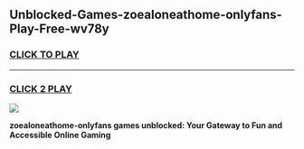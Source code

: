 
## Unblocked-Games-zoealoneathome-onlyfans-Play-Free-wv78y
<h3>
<a href="https://premium76.site?title=zoealoneathome-onlyfans&ref=18A1">CLICK TO PLAY</a></h3>
<hr>

<h3>
<a href="https://premium76.site?title=zoealoneathome-onlyfans&ref=18A1">CLICK 2 PLAY</a>
  
</h3>

<a href="https://premium76.site?title=zoealoneathome-onlyfans&ref=18A1"><img src="https://clearcache.store/games.png"></a>


**zoealoneathome-onlyfans games unblocked: Your Gateway to Fun and Accessible Online Gaming**
